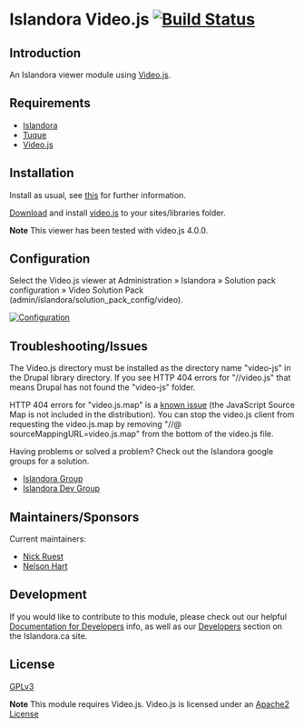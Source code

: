 # Islandora Video.js [![Build Status](https://travis-ci.org/Islandora/islandora_videojs.png?branch=7.x)](https://travis-ci.org/islandora/islandora_videojs)

## Introduction

An Islandora viewer module using [Video.js](http://www.videojs.com/).

## Requirements

* [Islandora](https://github.com/islandora/islandora)
* [Tuque](https://github.com/islandora/tuque)
* [Video.js](http://www.videojs.com/downloads/video-js-4.0.0.zip)

## Installation

Install as usual, see [this](https://drupal.org/documentation/install/modules-themes/modules-7) for further information.

[Download](http://www.videojs.com/downloads/video-js-4.0.0.zip) and install [video.js](http://www.videojs.com/) to your sites/libraries folder.  

**Note** This viewer has been tested with video.js 4.0.0.

## Configuration

Select the Video.js viewer at Administration » Islandora » Solution pack configuration » Video Solution Pack (admin/islandora/solution_pack_config/video).

[![Configuration](http://i.imgur.com/NhMJY2u.png)](http://i.imgur.com/NhMJY2u.png)

## Troubleshooting/Issues

The Video.js directory must be installed as the directory name "video-js" in the Drupal library directory.  If you see HTTP 404 errors for "//video.js" that means Drupal has not found the "video-js" folder.

HTTP 404 errors for "video.js.map" is a [known issue](http://stackoverflow.com/questions/18407543/video-js-map-throwing-a-404-not-found) (the JavaScript Source Map is not included in the distribution).  You can stop the video.js client from requesting the video.js.map by removing "//@ sourceMappingURL=video.js.map" from the bottom of the video.js file.

Having problems or solved a problem? Check out the Islandora google groups for a solution.

* [Islandora Group](https://groups.google.com/forum/?hl=en&fromgroups#!forum/islandora)
* [Islandora Dev Group](https://groups.google.com/forum/?hl=en&fromgroups#!forum/islandora-dev)

## Maintainers/Sponsors
Current maintainers:

* [Nick Ruest](https://github.com/ruebot)
* [Nelson Hart](https://github.com/nhart)

## Development

If you would like to contribute to this module, please check out our helpful [Documentation for Developers](https://github.com/Islandora/islandora/wiki#wiki-documentation-for-developers) info, as well as our [Developers](http://islandora.ca/developers) section on the Islandora.ca site.


## License

[GPLv3](http://www.gnu.org/licenses/gpl-3.0.txt)

**Note** This module requires Video.js. Video.js is licensed under an [Apache2 License](https://github.com/videojs/video.js/blob/master/LICENSE)
